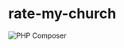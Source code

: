 # rate-my-church

![PHP Composer](https://github.com/oneworldcoders/rate-my-church/workflows/PHP%20Composer/badge.svg)

